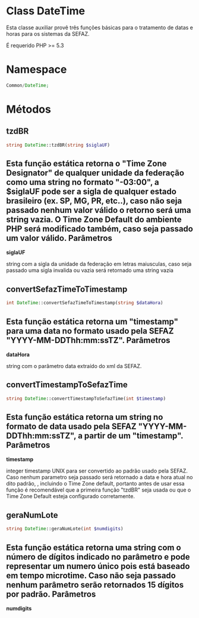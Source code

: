 Class DateTime
=============
Esta classe auxiliar provê três funções básicas para o tratamento de datas e horas para os sistemas da SEFAZ.

É requerido PHP >= 5.3

Namespace
=============
```php
Common/DateTime;
```

Métodos
==========

tzdBR
--------
```php
string DateTime::tzdBR(string $siglaUF)
```
Esta função estática retorna o "Time Zone Designator" de qualquer unidade da federação como uma string no formato "-03:00", a $siglaUF pode ser a sigla de qualquer estado brasileiro (ex. SP, MG, PR, etc..), caso não seja passado nenhum valor válido o retorno será uma string vazia.
O Time Zone Default do <b>ambiente PHP será modificado também</b>, caso seja passado um valor válido.
Parâmetros
--------
<b>siglaUF</b>

string com a sigla da unidade da federação em letras maiusculas, caso seja passado uma sigla invalida ou vazia será retornado uma string vazia 

convertSefazTimeToTimestamp
--------
```php
int DateTime::convertSefazTimeToTimestamp(string $dataHora)
```
Esta função estática retorna um "timestamp" para uma data no formato usado pela SEFAZ "YYYY-MM-DDThh:mm:ssTZ".
Parâmetros
--------
<b>dataHora</b>

string com o parâmetro data extraído do xml da SEFAZ.

convertTimestampToSefazTime
--------
```php
string DateTime::convertTimestampToSefazTime(int $timestamp)
```
Esta função estática retorna um string no formato de data usado pela SEFAZ "YYYY-MM-DDThh:mm:ssTZ", a partir de um "timestamp".
Parâmetros
--------
<b>timestamp</b>

integer timestamp UNIX para ser convertido ao padrão usado pela SEFAZ. Caso nenhum parametro seja passado será retornado a data e hora atual no dito padrão, , incluindo o Time Zone default, portanto antes de usar essa função é recomendável que a primeira função "tzdBR" seja usada ou que o Time Zone Default esteja configurado corretamente.

geraNumLote
--------
```php
string DateTime::geraNumLote(int $numdigits)
```
Esta função estática retorna uma string com o número de dígitos indicado no parâmetro e pode representar um numero único pois está baseado em tempo microtime. Caso não seja passado nenhum parâmetro serão retornados 15 dígitos por padrão.
Parâmetros
--------
<b>numdigits</b>

